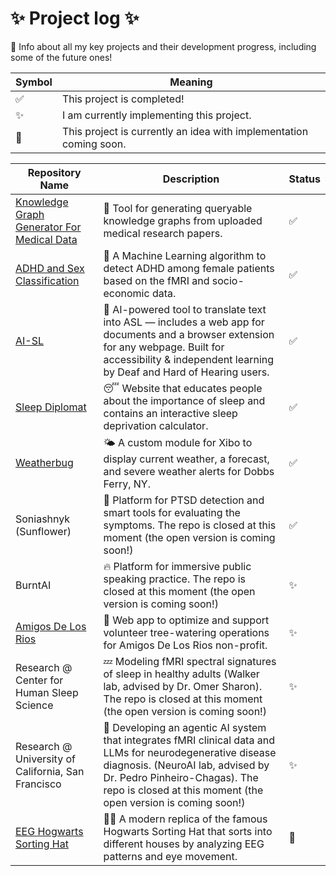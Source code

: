 # ✨ Project log ✨
📝 Info about all my key projects and their development progress, including some of the future ones!

| Symbol| Meaning|
|-------|--------|
|✅| This project is completed!|
|✨| I am currently implementing this project.|
|💭| This project is currently an idea with implementation coming soon.|

| Repository Name | Description | Status |
|-----------------|-------------|----------|
| [Knowledge Graph Generator For Medical Data](https://github.com/Kulieshova/knowledge-graph-for-medical-papers) |🧠 Tool for generating queryable knowledge graphs from uploaded medical research papers. |✅|
| [ADHD and Sex Classification](https://github.com/Kulieshova/ADHD-prediction) |🧠 A Machine Learning algorithm to detect ADHD among female patients based on the fMRI and socio-economic data. |✅|
| [AI-SL](https://github.com/Kulieshova/ai-sl) |🧏 AI-powered tool to translate text into ASL — includes a web app for documents and a browser extension for any webpage. Built for accessibility & independent learning by Deaf and Hard of Hearing users. |✅|
| [Sleep Diplomat](https://github.com/Kulieshova/sleep-diplomat) |😴 Website that educates people about the importance of sleep and contains an interactive sleep deprivation calculator.|✅|
| [Weatherbug](https://github.com/Kulieshova/weatherbug) |🌤️ A custom module for Xibo to display current weather, a forecast, and severe weather alerts for Dobbs Ferry, NY.|✅|
| Soniashnyk (Sunflower) |🌻 Platform for PTSD detection and smart tools for evaluating the symptoms. The repo is closed at this moment (the open version is coming soon!)|✅|
| BurntAI |🔥 Platform for immersive public speaking practice. The repo is closed at this moment (the open version is coming soon!)|✨|
| [Amigos De Los Rios](https://github.com/calblueprint/amigos-de-los-rios) |🌳 Web app to optimize and support volunteer tree-watering operations for Amigos De Los Rios non-profit. |✨|
| Research @ Center for Human Sleep Science |💤 Modeling fMRI spectral signatures of sleep in healthy adults (Walker lab, advised by Dr. Omer Sharon). The repo is closed at this moment (the open version is coming soon!)|✨|
| Research @ University of California, San Francisco |🧠 Developing an agentic AI system that integrates fMRI clinical data and LLMs for neurodegenerative disease diagnosis. (NeuroAI lab, advised by Dr. Pedro Pinheiro-Chagas). The repo is closed at this moment (the open version is coming soon!)|✨|
| [EEG Hogwarts Sorting Hat](https://github.com/Kulieshova/eeg-hogwarts-sorting-hat) |🧙🏻 A modern replica of the famous Hogwarts Sorting Hat that sorts into different houses by analyzing EEG patterns and eye movement.|💭|
